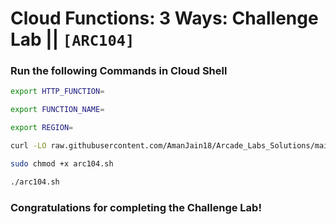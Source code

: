 # Cloud Functions: 3 Ways: Challenge Lab || `[ARC104]`

### Run the following Commands in Cloud Shell

```bash
export HTTP_FUNCTION=
```

```bash
export FUNCTION_NAME=
```

```bash
export REGION=
```

```bash
curl -LO raw.githubusercontent.com/AmanJain18/Arcade_Labs_Solutions/main/Cloud%20Functions%203%20Ways%20Challenge%20Lab/arc104.sh

sudo chmod +x arc104.sh

./arc104.sh
```

### Congratulations for completing the Challenge Lab!
